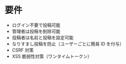 # 要件

- ログイン不要で投稿可能
- 管理者は投稿を削除可能
- 投稿者は名前と投稿を設定可能
- なりすまし投稿を防止（ユーザーごとに簡易 ID を付与）
- CSRF 対策
- XSS 脆弱性対策（ワンタイムトークン）
